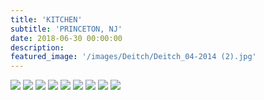 ```yaml
---
title: 'KITCHEN'
subtitle: 'PRINCETON, NJ'
date: 2018-06-30 00:00:00
description: 
featured_image: '/images/Deitch/Deitch_04-2014 (2).jpg'
---
```


<div class="gallery" data-columns="2">
	<img src="/images/Deitch/Deitch_04-2014 (2).jpg">
	<img src="/images/Deitch/Deitch_04-2014 (3).jpg">
	<img src="/images/Deitch/Deitch_04-2014 (4).jpg">
	<img src="/images/Deitch/Deitch_04-2014 (5).jpg">
	<img src="/images/Deitch/Deitch_04-2014 (6).jpg">
	<img src="/images/Deitch/Deitch_04-2014 (7).jpg">
	<img src="/images/Deitch/Deitch_04-2014 (8).jpg">
	<img src="/images/Deitch/Deitch_04-2014 (10).jpg">
	<img src="/images/Deitch/Deitch_04-2014 (11).jpg">
</div>
